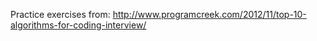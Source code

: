 Practice exercises from:
http://www.programcreek.com/2012/11/top-10-algorithms-for-coding-interview/
